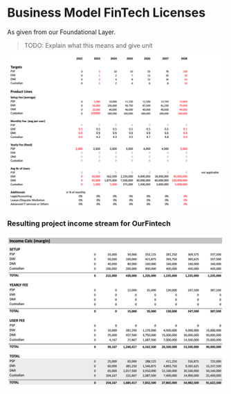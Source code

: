 # Business Model FinTech Licenses

As given from our Foundational Layer.

> TODO: Explain what this means and give unit

![](img/bizmodel_fintech1.png)  

### Resulting project income stream for OurFintech

![](img/bizmodel_fintech2.png)  